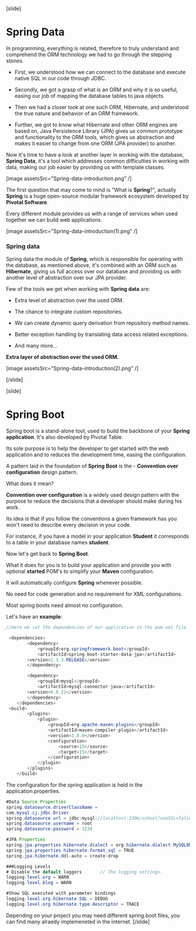 [slide]

# Spring Data

In programming, everything is related, therefore to truly understand and comprehend the ORM technology we had to go through the stepping stones. 

- First, we understood how we can connect to the database and execute native SQL in our code through JDBC.

- Secondly, we got a grasp of what is an ORM and why it is so useful, easing our job of mapping the database tables to java objects.

- Then we had a closer look at one such ORM, Hibernate, and understood the true nature and behavior of an ORM framework.

- Further, we got to know what Hibernate and other ORM engines are based on, Java Persistence Library (JPA) gives us common prototype and functionality to the ORM tools, which gives us abstraction and makes it easier to change from one ORM (JPA provider) to another.

Now it's time to have a look at another layer in working with the database, **Spring Data**, it's a tool which addresses common difficulties in working with data, making our job easier by providing us with template classes.

[image assetsSrc="Spring-data-introduction.png" /]

The first question that may come to mind is "What is **Spring**?", actually **Spring** is a huge open-source modular framework ecosystem developed by **Pivotal Software**. 

Every different module provides us with a range of services when used together we can build web applications. 

[image assetsSrc="Spring-data-introduction(1).png" /]

### Spring data

Spring data the module of **Spring**, which is responsible for operating with the database, as mentioned above, it's combined with an ORM such as **Hibernate**, giving us full access over our database and providing us with another level of abstraction over our JPA provider.

Few of the tools we get when working with **Spring data** are: 

- Extra level of abstraction over the used ORM.

- The chance to integrate custom repositories.

- We can create dynamic query derivation from repository method names.

- Better exception handling by translating data access related exceptions.

- And many more... 

**Extra layer of abstraction over the used ORM.**

[image assetsSrc="Spring-data-introduction(2).png" /]

[/slide]

[slide]

# Spring Boot

Spring boot is a stand-alone tool, used to build the backbone of your **Spring application**. It's also developed by Pivotal Table.

Its sole purpose is to help the developer to get started with the web application and to reduces the development time, easing the configuration. 

A pattern laid in the foundation of **Spring Boot** is the - **Convention over configuration** design pattern.

What does it mean? 

**Convention over configuration** is a widely used design pattern with the purpose to reduce the decisions that a developer should make during his work. 

Its idea is that if you follow the conventions a given framework has you won't need to describe every decision in your code.

For instance, if you have a model in your application **Student** it corresponds to a table in your database names **student**. 

Now let's get back to **Spring Boot**. 

What it does for you is to build your application and provide you with optional **started** POM's to simplify your **Maven** configuration.

It will automatically configure **Spring** whenever possible. 

No need for code generation and no requirement for XML configurations.

Most spring boots need almost no configuration.

Let's have an **example**:

```java
//Here we set the dependencies of our application in the pom.xml file.

 <dependencies>
        <dependency>
            <groupId>org.springframework.boot</groupId>
            <artifactId>spring-boot-starter-data-jpa</artifactId>
        <version>2.3.3.RELEASE</version>
        </dependency>

        <dependency>
            <groupId>mysql</groupId>
            <artifactId>mysql-connector-java</artifactId>
        <version>8.0.21</version>
        </dependency>
    </dependencies>
 <build>
        <plugins>
            <plugin>
                <groupId>org.apache.maven.plugins</groupId>
                <artifactId>maven-compiler-plugin</artifactId>
                <version>3.8.0</version>
                <configuration>
                    <source>15</source>
                    <target>15</target>
                </configuration>
            </plugin>
        </plugins>
    </build>

```

The configuration for the spring application is held in the application.properties.

```java
#Data Source Properties
spring.datasource.driverClassName = 
com.mysql.cj.jdbc.Driver
spring.datasource.url = jdbc:mysql://localhost:3306/school?useSSL=false     //Database we use and the databse connection settings.
spring.datasource.username = root
spring.datasource.password = 1234

#JPA Properties
spring.jpa.properties.hibernate.dialect = org.hibernate.dialect.MySQL8Dialect   //The JPA provider / ORM we need in our application.
spring.jpa.properties.hibernate.format_sql = TRUE
spring.jpa.hibernate.ddl-auto = create-drop

###Logging Levels
# Disable the default loggers       // The logging settings.
logging.level.org = WARN
logging.level.blog = WARN

#Show SQL executed with parameter bindings
logging.level.org.hibernate.SQL = DEBUG
logging.level.org.hibernate.type.descriptor = TRACE

```

Depending on your project you may need different spring.boot files, you can find many alraedy implemeneted in the internet.
[/slide]